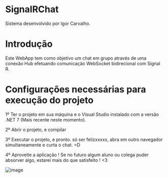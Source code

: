# SignalRChat

Sistema desenvolvido por Igor Carvalho.


# Introdução

Este WebApp tem como objetivo um chat em grupo através de uma conexão Hub efetuando comunicação WebSocket bidirecional com Signal R. 

# Configurações necessárias para execução do projeto

1º Ter o projeto em sua máquina e o Visual Studio instalado com a versão .NET 7 (Mais recente neste momento).

2º Abrir o projeto, e compilar

3º Executar o projeto, e pronto. só ser felizxxxxx, abra em outro navegador simultaneamente e curta o chat.  =D

4º Aproveite a aplicação ! Se no futuro algum aluno ou colega puder absorver algo, estarei mais do que satisfeito ! <3 

![image](https://github.com/valento45/SignalRChat/assets/54119744/61948a34-73a8-4c51-a192-b2044164bc2d)

